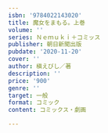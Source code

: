```yaml
---
isbn: '9784022143020'
title: 魔女をまもる。上巻
volume: ''
series: Ｎｅｍｕｋｉ＋コミッス
publisher: 朝日新聞出版
pubdate: '2020-11-20'
cover: ''
author: 槇えびし／著
description: ''
price: '900'
genre: ''
target: 一般
format: コミック
content: コミックス・劇画

---
```

